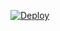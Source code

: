 [![Deploy](https://github.com/jhosmanB/bp-ghActions/actions/workflows/deploy.yml/badge.svg)](https://github.com/jhosmanB/bp-ghActions/actions/workflows/deploy.yml)